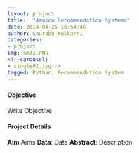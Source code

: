 ```yaml
---
layout: project
title:  "Amazon Recommendation Systems"
date: 2014-04-25 16:54:46
author: Saurabh Kulkarni
categories:
- project
img: amz2.PNG
<!--carousel:
- single01.jpg-->
tagged: Python, Recommendation System
---
```

#### Objective
Write Objective
#### Project Details
**Aim** Aims
**Data**: Data
**Abstract**:
Description